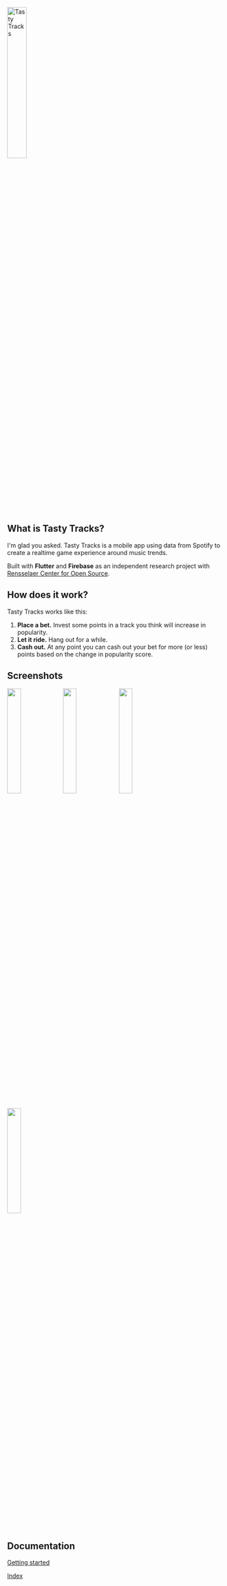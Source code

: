<img src="https://user-images.githubusercontent.com/20007954/53214621-3e5fe680-361b-11e9-842c-42b2f5676b51.png" alt="Tasty Tracks" width="30%">

## What is Tasty Tracks?
I'm glad you asked. Tasty Tracks is a mobile app using data from Spotify to create a realtime game experience around music trends.

Built with **Flutter** and **Firebase** as an independent research project with [Rensselaer Center for Open Source](https://rcos.io/).

## How does it work?
Tasty Tracks works like this:
1. **Place a bet.** Invest some points in a track you think will increase in popularity.
1. **Let it ride.** Hang out for a while.
1. **Cash out.** At any point you can cash out your bet for more (or less) points based on the change in popularity score.


## Screenshots

<img src="https://user-images.githubusercontent.com/20007954/89972865-ecef5100-dc2c-11ea-9e91-9a00a7223a40.png" width="25%">        <img src="https://user-images.githubusercontent.com/20007954/89972866-ecef5100-dc2c-11ea-93d6-5124ba2c623e.png" width="25%">        <img src="https://user-images.githubusercontent.com/20007954/95536412-0573b180-09b9-11eb-96d3-5462e93bc6bc.png" width="25%">        <img src="https://user-images.githubusercontent.com/20007954/95536473-20462600-09b9-11eb-9e28-8032d11474bd.png" width="25%">


## Documentation

[Getting started](docs/getting_started.md)

[Index](docs/index.md)
